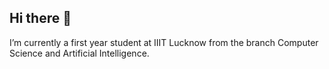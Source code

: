 ## Hi there 👋

I’m currently a first year student at IIIT Lucknow from the branch Computer Science and Artificial Intelligence.
